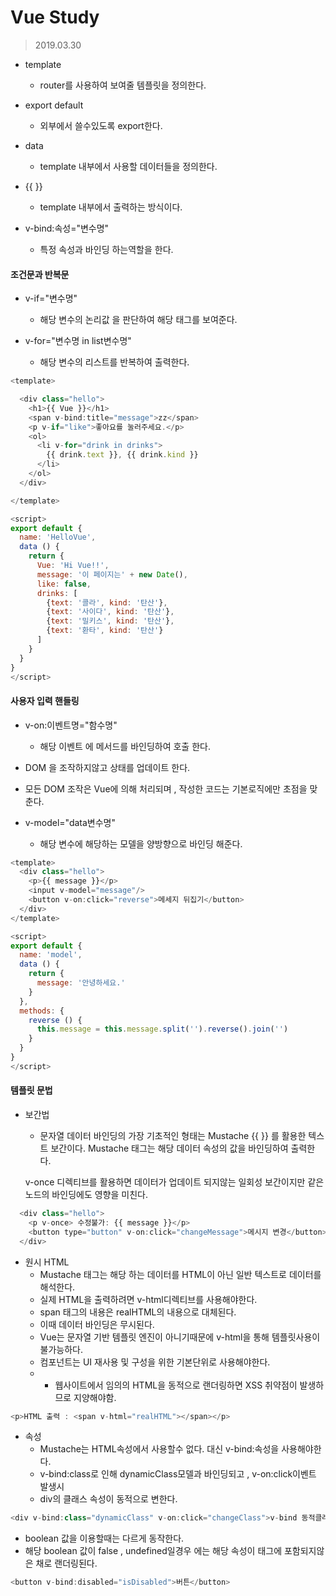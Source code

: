 # Vue Study

> 2019.03.30

- template 
    - router를 사용하여 보여줄 템플릿을 정의한다.

- export default
    - 외부에서 쓸수있도록 export한다.

- data 
    - template 내부에서 사용할 데이터들을 정의한다.

- {{ }}
    - template 내부에서 출력하는 방식이다.

- v-bind:속성="변수명" 
    - 특정 속성과 바인딩 하는역할을 한다.

#### 조건문과 반복문

- v-if="변수명"
    - 해당 변수의 논리값 을 판단하여 해당 태그를 보여준다.

- v-for="변수명 in list변수명"
    - 해당 변수의 리스트를 반복하여 출력한다.
    
```javascript
<template>

  <div class="hello">
    <h1>{{ Vue }}</h1>
    <span v-bind:title="message">zz</span>
    <p v-if="like">좋아요를 눌러주세요.</p>
    <ol>
      <li v-for="drink in drinks">
        {{ drink.text }}, {{ drink.kind }}
      </li>
    </ol>
  </div>

</template>

<script>
export default {
  name: 'HelloVue',
  data () {
    return {
      Vue: 'Hi Vue!!',
      message: '이 페이지는' + new Date(),
      like: false,
      drinks: [
        {text: '콜라', kind: '탄산'},
        {text: '사이다', kind: '탄산'},
        {text: '밀키스', kind: '탄산'},
        {text: '환타', kind: '탄산'}
      ]
    }
  }
}
</script>
```


#### 사용자 입력 핸들링

- v-on:이벤트명="함수명"
  - 해당 이벤트 에 메서드를 바인딩하여 호출 한다.

- DOM 을 조작하지않고 상태를 업데이트 한다.
- 모든 DOM 조작은 Vue에 의해 처리되며 , 작성한 코드는 기본로직에만 초점을 맞춘다.

- v-model="data변수명"
  - 해당 변수에 해당하는 모델을 양방향으로 바인딩 해준다.

```javascript
<template>
  <div class="hello">
    <p>{{ message }}</p>
    <input v-model="message"/>
    <button v-on:click="reverse">메세지 뒤집기</button>
  </div>
</template>

<script>
export default {
  name: 'model',
  data () {
    return {
      message: '안녕하세요.'
    }
  },
  methods: {
    reverse () {
      this.message = this.message.split('').reverse().join('')
    }
  }
}
</script>
```

#### 템플릿 문법

- 보간법
  
  - 문자열 
  데이터 바인딩의 가장 기초적인 형태는  Mustache {{ }} 를 활용한 텍스트 보간이다.
  Mustache 태그는 해당 데이터 속성의 값을 바인딩하여 출력한다.

  v-once 디렉티브를 활용하면 데이터가 업데이트 되지않는 일회성 보간이지만
  같은 노드의 바인딩에도 영향을 미친다.
```javascript
  <div class="hello">
    <p v-once> 수정불가: {{ message }}</p>
    <button type="button" v-on:click="changeMessage">메시지 변경</button>
  </div>
```

- 원시 HTML
  - Mustache 태그는 해당 하는 데이터를 HTML이 아닌 일반 텍스트로 데이터를 해석한다.
  - 실제 HTML을 출력하려면 v-html디렉티브를 사용해야한다.
  - span 태그의 내용은 realHTML의 내용으로 대체된다.
  - 이때 데이터 바인딩은 무시된다.
  - Vue는 문자열 기반 템플릿 엔진이 아니기때문에 v-html을 통해 템플릿사용이 불가능하다.
  - 컴포넌트는 UI 재사용 및 구성을 위한 기본단위로 사용해야한다.
  - * 웹사이트에서 임의의 HTML을 동적으로 랜더링하면 XSS 취약점이 발생하므로 지양해야함.
```javascript
<p>HTML 출력 : <span v-html="realHTML"></span></p>
```
  
- 속성
  - Mustache는 HTML속성에서 사용할수 없다. 대신 v-bind:속성을 사용해야한다.
  - v-bind:class로 인해 dynamicClass모델과 바인딩되고 , v-on:click이벤트 발생시 
  - div의 클래스 속성이 동적으로 변한다.
```javascript
<div v-bind:class="dynamicClass" v-on:click="changeClass">v-bind 동적클래스</div>
```  
  
  - boolean 값을 이용할때는 다르게 동작한다.
  - 해당 boolean 값이 false , undefined일경우 에는 해당 속성이 태그에 포함되지않은 채로 랜더링된다.
```javascript
<button v-bind:disabled="isDisabled">버튼</button>
```
